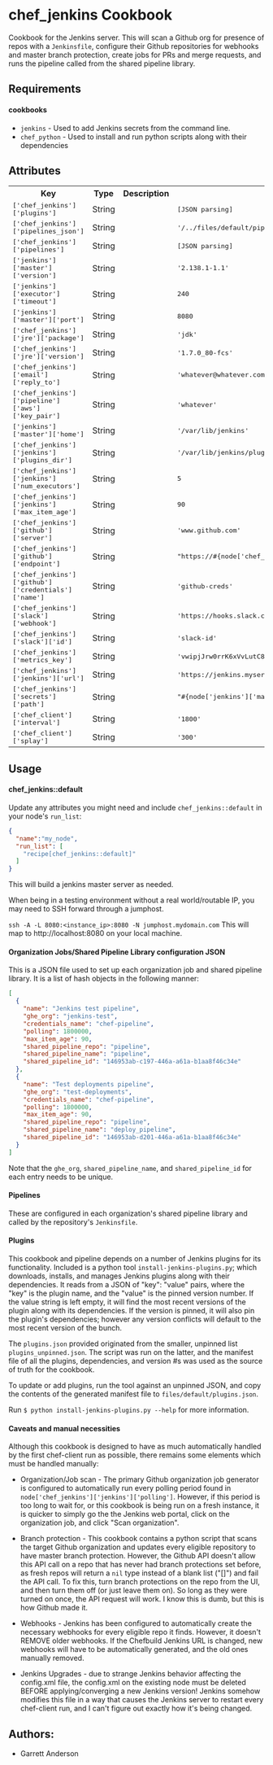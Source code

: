 chef_jenkins Cookbook
====================
Cookbook for the Jenkins server.  This will scan a Github org for presence of repos with a `Jenkinsfile`, configure their Github repositories for webhooks and master branch protection, create jobs for PRs and merge requests, and runs the pipeline called from the shared pipeline library.

Requirements
------------

#### cookbooks
- `jenkins` - Used to add Jenkins secrets from the command line.
- `chef_python` - Used to install and run python scripts along with their dependencies

## Attributes
<table>
  <tr>
    <th>Key</th>
    <th>Type</th>
    <th>Description</th>
    <th>Default</th>
  </tr>
  <tr>
    <td><tt>['chef_jenkins']['plugins']</tt></td>
    <td>String</td>
    <td></td>
    <td><tt>[JSON parsing]</tt></td>
  </tr>
  <tr>
    <td><tt>['chef_jenkins']['pipelines_json']</tt></td>
    <td>String</td>
    <td></td>
    <td><tt>'/../files/default/pipelines.json'</tt></td>
  </tr>
  <tr>
    <td><tt>['chef_jenkins']['pipelines']</tt></td>
    <td>String</td>
    <td></td>
    <td><tt>[JSON parsing]</tt></td>
  </tr>
  <tr>
    <td><tt>['jenkins']['master']['version']</tt></td>
    <td>String</td>
    <td></td>
    <td><tt>'2.138.1-1.1'</tt></td>
  </tr>
  <tr>
    <td><tt>['jenkins']['executor']['timeout']</tt></td>
    <td>String</td>
    <td></td>
    <td><tt>240</tt></td>
  </tr>
  <tr>
    <td><tt>['jenkins']['master']['port']</tt></td>
    <td>String</td>
    <td></td>
    <td><tt>8080</tt></td>
  </tr>
  <tr>
    <td><tt>['chef_jenkins']['jre']['package']</tt></td>
    <td>String</td>
    <td></td>
    <td><tt>'jdk'</tt></td>
  </tr>
  <tr>
    <td><tt>['chef_jenkins']['jre']['version']</tt></td>
    <td>String</td>
    <td></td>
    <td><tt>'1.7.0_80-fcs'</tt></td>
  </tr>
  <tr>
    <td><tt>['chef_jenkins']['email']['reply_to']</tt></td>
    <td>String</td>
    <td></td>
    <td><tt>'whatever@whatever.com'</tt></td>
  </tr>
  <tr>
    <td><tt>['chef_jenkins']['pipeline']['aws']['key_pair']</tt></td>
    <td>String</td>
    <td></td>
    <td><tt>'whatever'</tt></td>
  </tr>
  <tr>
    <td><tt>['jenkins']['master']['home']</tt></td>
    <td>String</td>
    <td></td>
    <td><tt>'/var/lib/jenkins'</tt></td>
  </tr>
  <tr>
    <td><tt>['chef_jenkins']['jenkins']['plugins_dir']</tt></td>
    <td>String</td>
    <td></td>
    <td><tt>'/var/lib/jenkins/plugins'</tt></td>
  </tr>
  <tr>
    <td><tt>['chef_jenkins']['jenkins']['num_executors']</tt></td>
    <td>String</td>
    <td></td>
    <td><tt>5</tt></td>
  </tr>
  <tr>
    <td><tt>['chef_jenkins']['jenkins']['max_item_age']</tt></td>
    <td>String</td>
    <td></td>
    <td><tt>90</tt></td>
  </tr>
  <tr>
    <td><tt>['chef_jenkins']['github']['server']</tt></td>
    <td>String</td>
    <td></td>
    <td><tt>'www.github.com'</tt></td>
  </tr>
  <tr>
    <td><tt>['chef_jenkins']['github']['endpoint']</tt></td>
    <td>String</td>
    <td></td>
    <td><tt>"https://#{node['chef_jenkins']['github']['server']}/api/v3"</tt></td>
  </tr>
  <tr>
    <td><tt>['chef_jenkins']['github']['credentials']['name']</tt></td>
    <td>String</td>
    <td></td>
    <td><tt>'github-creds'</tt></td>
  </tr>
  <tr>
    <td><tt>['chef_jenkins']['slack']['webhook']</tt></td>
    <td>String</td>
    <td></td>
    <td><tt>'https://hooks.slack.com/services/ABCD1234'</tt></td>
  </tr>
  <tr>
    <td><tt>['chef_jenkins']['slack']['id']</tt></td>
    <td>String</td>
    <td></td>
    <td><tt>'slack-id'</tt></td>
  </tr>
  <tr>
    <td><tt>['chef_jenkins']['metrics_key']</tt></td>
    <td>String</td>
    <td></td>
    <td><tt>'vwipjJrw0rrK6xVvLutC8jUqw9JEHZepwbRuyIZRCkLLPsSiR9XR3u4BnHpU9v2W'</tt></td>
  </tr>
  <tr>
    <td><tt>['chef_jenkins']['jenkins']['url']</tt></td>
    <td>String</td>
    <td></td>
    <td><tt>'https://jenkins.myserver.com/'</tt></td>
  </tr>
  <tr>
    <td><tt>['chef_jenkins']['secrets']['path']</tt></td>
    <td>String</td>
    <td></td>
    <td><tt>"#{node['jenkins']['master']['home']}/.secrets"</tt></td>
  </tr>
  <tr>
    <td><tt>['chef_client']['interval']</tt></td>
    <td>String</td>
    <td></td>
    <td><tt>'1800'</tt></td>
  </tr>
  <tr>
    <td><tt>['chef_client']['splay']</tt></td>
    <td>String</td>
    <td></td>
    <td><tt>'300'</tt></td>
  </tr>
</table>

Usage
-----
#### chef_jenkins::default

Update any attributes you might need and include `chef_jenkins::default` in your node's `run_list`:

```json
{
  "name":"my_node",
  "run_list": [
    "recipe[chef_jenkins::default]"
  ]
}
```

This will build a jenkins master server as needed.  

When being in a testing environment without a real world/routable IP, you may need to SSH forward through a jumphost.

`ssh -A -L 8080:<instance_ip>:8080 -N jumphost.mydomain.com`
This will map to http://localhost:8080 on your local machine.

#### Organization Jobs/Shared Pipeline Library configuration JSON
This is a JSON file used to set up each organization job and shared pipeline library.  It is a list of hash objects in the following manner:
```json
[
  {
    "name": "Jenkins test pipeline",
    "ghe_org": "jenkins-test",
    "credentials_name": "chef-pipeline",
    "polling": 1800000,
    "max_item_age": 90,
    "shared_pipeline_repo": "pipeline",
    "shared_pipeline_name": "pipeline",
    "shared_pipeline_id": "146953ab-c197-446a-a61a-b1aa8f46c34e"
  },
  {
    "name": "Test deployments pipeline",
    "ghe_org": "test-deployments",
    "credentials_name": "chef-pipeline",
    "polling": 1800000,
    "max_item_age": 90,
    "shared_pipeline_repo": "pipeline",
    "shared_pipeline_name": "deploy_pipeline",
    "shared_pipeline_id": "146953ab-d201-446a-a61a-b1aa8f46c34e"
  }
]
```
Note that the `ghe_org`, `shared_pipeline_name`, and `shared_pipeline_id` for each entry needs to be unique.

#### Pipelines
These are configured in each organization's shared pipeline library and called by the repository's `Jenkinsfile`.

#### Plugins
This cookbook and pipeline depends on a number of Jenkins plugins for its functionality.  Included is a python tool `install-jenkins-plugins.py`; which downloads, installs, and manages Jenkins plugins along with their dependencies.  It reads from a JSON of "key": "value" pairs, where the "key" is the plugin name, and the "value" is the pinned version number.  If the value string is left empty, it will find the most recent versions of the plugin along with its dependencies.  If the version is pinned, it will also pin the plugin's dependencies; however any version conflicts will default to the most recent version of the bunch.

The `plugins.json` provided originated from the smaller, unpinned list `plugins_unpinned.json`.  The script was run on the latter, and the manifest file of all the plugins, dependencies, and version #s was used as the source of truth for the cookbook.  

To update or add plugins, run the tool against an unpinned JSON, and copy the contents of the generated manifest file to `files/default/plugins.json`.

Run `$ python install-jenkins-plugins.py --help` for more information.

#### Caveats and manual necessities
Although this cookbook is designed to have as much automatically handled by the first chef-client run as possible, there remains some elements which must be handled manually:

- Organization/Job scan - The primary Github organization job generator is configured to automatically run every polling period found in `node['chef_jenkins']['jenkins']['polling']`.  However, if this period is too long to wait for, or this cookbook is being run on a fresh instance, it is quicker to simply go the the Jenkins web portal, click on the organization job, and click "Scan organization".

- Branch protection - This cookbook contains a python script that scans the target Github organization and updates every eligible repository to have master branch protection. However, the Github API doesn't allow this API call on a repo that has never had branch protections set before, as fresh repos will return a `nil` type instead of a blank list ("[]") and fail the API call.  To fix this, turn branch protections on the repo from the UI, and then turn them off (or just leave them on).  So long as they were turned on once, the API request will work.  I know this is dumb, but this is how Github made it.

- Webhooks - Jenkins has been configured to automatically create the necessary webhooks for every eligible repo it finds.  However, it doesn't REMOVE older webhooks.  If the Chefbuild Jenkins URL is changed, new webhooks will have to be automatically generated, and the old ones manually removed.

- Jenkins Upgrades - due to strange Jenkins behavior affecting the config.xml file, the config.xml on the existing node must be deleted BEFORE applying/converging a new Jenkins version!  Jenkins somehow modifies this file in a way that causes the Jenkins server to restart every chef-client run, and I can't figure out exactly how it's being changed.

## Authors:
- Garrett Anderson

